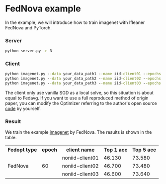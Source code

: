 # FedNova example

In the example, we will introduce how to train imagenet with Ifleaner FedNova and PyTorch.

### Server

```cmd
python server.py -n 3 
```

### Client

```cmd
python imagenet.py --data your_data_path1 --name iid-client01 --epochs 60 --server "0.0.0.0:50001"
python imagenet.py --data your_data_path2 --name iid-client02 --epochs 60 --server "0.0.0.0:50001"
python imagenet.py --data your_data_path3 --name iid-client03 --epochs 60 --server "0.0.0.0:50001"
```

The client only use vanilla SGD as a local solve, so this situation is about equal to Fedavg. If you want to use a full reproduced method of origin paper, you can modify the Optimizer referring to the author's open source [code](https://github.com/JYWa/FedNova.git) by yourself.

### Result

We train the example [imagenet](../imagenet/README.md) by FedNova. The results is shown in the table.

<table >
    <tr>
     <th>Fedopt type</th>
      <th>epoch</th>
     <th>client name</th>  
     <th>Top 1 acc</th>
     <th>Top 5 acc</th>  
 </tr >
    <tr >
     <td rowspan="6">FedNova</td>
          <td rowspan="6">60</td>
     <td>noniid-client01</td>
        <td>46.130</td>
        <td>73.580</td>
 </tr>
    <tr>
     <td>noniid-client02</td>
        <td>46.700</td>
        <td>73.480</td>
 </tr>
 <tr>
     <td>noniid-client03</td>
        <td>46.600</td>
        <td>73.640</td>
 </tr>


<table>
